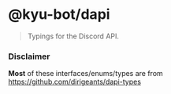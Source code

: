 # @kyu-bot/dapi

> Typings for the Discord API.

### Disclaimer

**Most** of these interfaces/enums/types are from https://github.com/dirigeants/dapi-types

